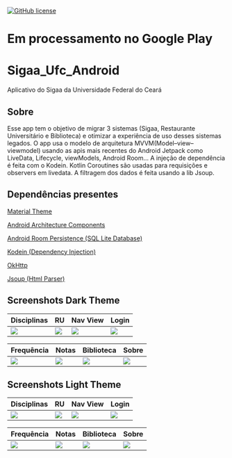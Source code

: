 [![GitHub license](https://img.shields.io/badge/license-Apache%20License%202.0-blue.svg?style=flat)](https://www.apache.org/licenses/LICENSE-2.0)

# Em processamento no Google Play

# Sigaa_Ufc_Android
Aplicativo do Sigaa da Universidade Federal do Ceará

## Sobre
 Esse app tem o objetivo de migrar 3 sistemas (Sigaa, Restaurante Universitário e Biblioteca) e otimizar a experiência de uso desses sistemas legados. O app usa o modelo de arquitetura MVVM(Model–view–viewmodel) usando as apis mais recentes do Android Jetpack como LiveData, Lifecycle, viewModels, Android Room... A injeção de dependência é feita com o Kodein. Kotlin Coroutines são usadas para requisições e observers em livedata. A filtragem dos dados é feita usando a lib Jsoup.
## Dependências presentes

[Material Theme](https://material.io) 

[Android Architecture Components](https://developer.android.com/jetpack/docs/guide)

[Android Room Persistence (SQL Lite Database)](https://developer.android.com/topic/libraries/architecture/room)

[Kodein (Dependency Injection)](https://github.com/Kodein-Framework/Kodein-DI)

[OkHttp](https://square.github.io/okhttp/)

[Jsoup (Html Parser)](https://jsoup.org/)

## Screenshots Dark Theme
| Disciplinas | RU | Nav View | Login |
|---|---|---|---|
|![](https://user-images.githubusercontent.com/7853887/62214866-436c5300-b37c-11e9-80e3-1094ea0c4607.png)|![](https://user-images.githubusercontent.com/7853887/62214869-4404e980-b37c-11e9-8faa-5b10be88e735.png)|![](https://user-images.githubusercontent.com/7853887/62214872-4404e980-b37c-11e9-8362-51bce51dfc7f.png)|![](https://user-images.githubusercontent.com/7853887/62215282-06ed2700-b37d-11e9-8c1f-1973179e7f76.png)|


| Frequência | Notas | Biblioteca | Sobre |
|---|---|---|---|
|![](https://user-images.githubusercontent.com/7853887/62214867-436c5300-b37c-11e9-9ead-9a97db15cb7e.png)|![](https://user-images.githubusercontent.com/7853887/62214868-436c5300-b37c-11e9-94e8-9f55f484a62b.png)|![](https://user-images.githubusercontent.com/7853887/62215584-9d214d00-b37d-11e9-8e21-c13ebfe4b81f.png)|![](https://user-images.githubusercontent.com/7853887/62214871-4404e980-b37c-11e9-9a36-3291ce6fd5ab.png)|


## Screenshots Light Theme
| Disciplinas | RU | Nav View | Login |
|---|---|---|---|
|![](https://user-images.githubusercontent.com/7853887/62215766-ee314100-b37d-11e9-8888-86d3153a9ec4.png)|![](https://user-images.githubusercontent.com/7853887/62215769-eec9d780-b37d-11e9-8a98-82083c7e9bce.png)|![](https://user-images.githubusercontent.com/7853887/62215773-ef626e00-b37d-11e9-8313-157b43962221.png)|![](https://user-images.githubusercontent.com/7853887/62215765-ee314100-b37d-11e9-8442-e821147ddae8.png)|


| Frequência | Notas | Biblioteca | Sobre |
|---|---|---|---|
|![](https://user-images.githubusercontent.com/7853887/62215767-eec9d780-b37d-11e9-81ca-1c7b91b32f85.png)|![](https://user-images.githubusercontent.com/7853887/62215768-eec9d780-b37d-11e9-8e18-5d44e9aa3e1e.png)|![](https://user-images.githubusercontent.com/7853887/62215771-eec9d780-b37d-11e9-8795-522d9ddf2aad.png)|![](https://user-images.githubusercontent.com/7853887/62215772-ef626e00-b37d-11e9-86c2-ab75b7bd9f96.png)|
